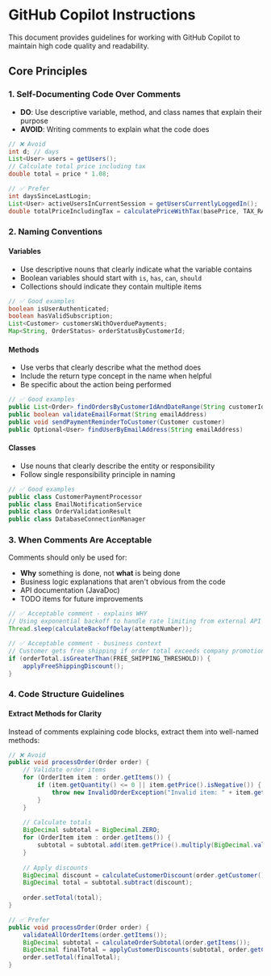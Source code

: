 # GitHub Copilot Instructions

This document provides guidelines for working with GitHub Copilot to maintain high code quality and readability.

## Core Principles

### 1. Self-Documenting Code Over Comments
- **DO**: Use descriptive variable, method, and class names that explain their purpose
- **AVOID**: Writing comments to explain what the code does

```java
// ❌ Avoid
int d; // days
List<User> users = getUsers();
// Calculate total price including tax
double total = price * 1.08;

// ✅ Prefer
int daysSinceLastLogin;
List<User> activeUsersInCurrentSession = getUsersCurrentlyLoggedIn();
double totalPriceIncludingTax = calculatePriceWithTax(basePrice, TAX_RATE);
```

### 2. Naming Conventions

#### Variables
- Use descriptive nouns that clearly indicate what the variable contains
- Boolean variables should start with `is`, `has`, `can`, `should`
- Collections should indicate they contain multiple items

```java
// ✅ Good examples
boolean isUserAuthenticated;
boolean hasValidSubscription;
List<Customer> customersWithOverduePayments;
Map<String, OrderStatus> orderStatusByCustomerId;
```

#### Methods
- Use verbs that clearly describe what the method does
- Include the return type concept in the name when helpful
- Be specific about the action being performed

```java
// ✅ Good examples
public List<Order> findOrdersByCustomerIdAndDateRange(String customerId, LocalDate startDate, LocalDate endDate)
public boolean validateEmailFormat(String emailAddress)
public void sendPaymentReminderToCustomer(Customer customer)
public Optional<User> findUserByEmailAddress(String emailAddress)
```

#### Classes
- Use nouns that clearly describe the entity or responsibility
- Follow single responsibility principle in naming

```java
// ✅ Good examples
public class CustomerPaymentProcessor
public class EmailNotificationService
public class OrderValidationResult
public class DatabaseConnectionManager
```

### 3. When Comments Are Acceptable

Comments should only be used for:
- **Why** something is done, not **what** is being done
- Business logic explanations that aren't obvious from the code
- API documentation (JavaDoc)
- TODO items for future improvements

```java
// ✅ Acceptable comment - explains WHY
// Using exponential backoff to handle rate limiting from external API
Thread.sleep(calculateBackoffDelay(attemptNumber));

// ✅ Acceptable comment - business context
// Customer gets free shipping if order total exceeds company promotion threshold
if (orderTotal.isGreaterThan(FREE_SHIPPING_THRESHOLD)) {
    applyFreeShippingDiscount();
}
```

### 4. Code Structure Guidelines

#### Extract Methods for Clarity
Instead of comments explaining code blocks, extract them into well-named methods:

```java
// ❌ Avoid
public void processOrder(Order order) {
    // Validate order items
    for (OrderItem item : order.getItems()) {
        if (item.getQuantity() <= 0 || item.getPrice().isNegative()) {
            throw new InvalidOrderException("Invalid item: " + item.getId());
        }
    }
    
    // Calculate totals
    BigDecimal subtotal = BigDecimal.ZERO;
    for (OrderItem item : order.getItems()) {
        subtotal = subtotal.add(item.getPrice().multiply(BigDecimal.valueOf(item.getQuantity())));
    }
    
    // Apply discounts
    BigDecimal discount = calculateCustomerDiscount(order.getCustomer());
    BigDecimal total = subtotal.subtract(discount);
    
    order.setTotal(total);
}

// ✅ Prefer
public void processOrder(Order order) {
    validateAllOrderItems(order.getItems());
    BigDecimal subtotal = calculateOrderSubtotal(order.getItems());
    BigDecimal finalTotal = applyCustomerDiscounts(subtotal, order.getCustomer());
    order.setTotal(finalTotal);
}
```